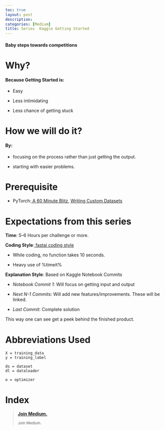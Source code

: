 ```yaml
---
toc: true
layout: post
description: 
categories: [Medium]
title: Series  Kaggle Getting Started
---
```


#### Baby steps towards competitions

# Why?

#### **Because Getting Started is:**

- Easy

- Less intimidating

- Less chance of getting stuck

# How we will do it?

#### **By:**

- focusing on the process rather than just getting the output.

- starting with easier problems.

# Prerequisite

- PyTorch:[ A 60 Minute Blitz](https://pytorch.org/tutorials/beginner/deep_learning_60min_blitz.html), [Writing Custom Datasets](https://pytorch.org/tutorials/beginner/data_loading_tutorial.html?highlight=dataset)

# Expectations from this series

**Time**: 5–6 Hours per challenge or more.

**Coding Style**:[ fastai coding style](https://docs.fast.ai/dev/style.html)

- While coding, no function takes 10 seconds.

- Heavy use of %timeit%

**Explanation Style**: Based on Kaggle Notebook Commits

- _Notebook Commit 1_: Will focus on getting input and output

- _Next N-1 Commits_: Will add new features/improvements. These will be linked.

- _Last Commit_: Complete solution

This way one can see get a peek behind the finished product.

# Abbreviations Used

```
X = training_data
y = training_label

ds = dataset
dl = dataloader

o = optimizer
```

# Index

> [**Join Medium.**](https://medium.com/p/a3c37acae6e9)
>
> <small>Join Medium.</small>